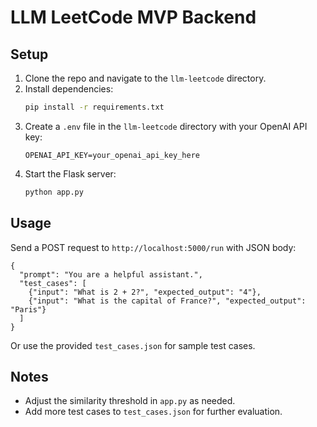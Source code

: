 # LLM LeetCode MVP Backend

## Setup

1. Clone the repo and navigate to the `llm-leetcode` directory.
2. Install dependencies:
   ```bash
   pip install -r requirements.txt
   ```
3. Create a `.env` file in the `llm-leetcode` directory with your OpenAI API key:
   ```env
   OPENAI_API_KEY=your_openai_api_key_here
   ```
4. Start the Flask server:
   ```bash
   python app.py
   ```

## Usage

Send a POST request to `http://localhost:5000/run` with JSON body:

```
{
  "prompt": "You are a helpful assistant.",
  "test_cases": [
    {"input": "What is 2 + 2?", "expected_output": "4"},
    {"input": "What is the capital of France?", "expected_output": "Paris"}
  ]
}
```

Or use the provided `test_cases.json` for sample test cases.

## Notes
- Adjust the similarity threshold in `app.py` as needed.
- Add more test cases to `test_cases.json` for further evaluation.
